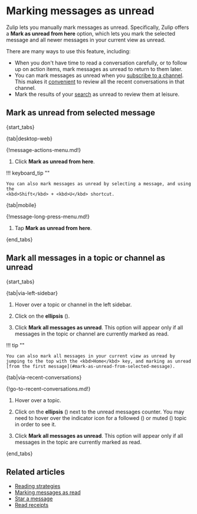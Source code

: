 # Marking messages as unread

Zulip lets you manually mark messages as unread. Specifically, Zulip offers a
**Mark as unread from here** option, which lets you mark the selected message
and all newer messages in your current view as unread.

There are many ways to use this feature, including:

- When you don't have time to read a conversation carefully, or to follow up on
  action items, mark messages as unread to return to them later.
- You can mark messages as unread when you [subscribe to a
  channel](/help/introduction-to-channels#browse-and-subscribe-to-channels). This makes it
  [convenient](/help/reading-strategies) to review all the recent
  conversations in that channel.
- Mark the results of your [search](/help/search-for-messages) as unread to
  review them at leisure.

## Mark as unread from selected message

{start_tabs}

{tab|desktop-web}

{!message-actions-menu.md!}

1. Click **Mark as unread from here**.

!!! keyboard_tip ""

    You can also mark messages as unread by selecting a message, and using the
    <kbd>Shift</kbd> + <kbd>U</kbd> shortcut.

{tab|mobile}

{!message-long-press-menu.md!}

1. Tap **Mark as unread from here**.

{end_tabs}

## Mark all messages in a topic or channel as unread

{start_tabs}

{tab|via-left-sidebar}

1. Hover over a topic or channel in the left sidebar.

1. Click on the **ellipsis** (<i class="zulip-icon zulip-icon-more-vertical"></i>).

1. Click **Mark all messages as unread**. This option will appear only if all
   messages in the topic or channel are currently marked as read.

!!! tip ""

    You can also mark all messages in your current view as unread by
    jumping to the top with the <kbd>Home</kbd> key, and marking as unread
    [from the first message](#mark-as-unread-from-selected-message).

{tab|via-recent-conversations}

{!go-to-recent-conversations.md!}

1. Hover over a topic.

1. Click on the **ellipsis** (<i class="zulip-icon
   zulip-icon-more-vertical"></i>) next to the unread messages counter. You may
   need to hover over the indicator icon for a followed (<i class="zulip-icon
   zulip-icon-follow"></i>) or muted (<i class="zulip-icon
   zulip-icon-mute"></i>) topic in order to see it.

1. Click **Mark all messages as unread**. This option will appear only if all
   messages in the topic are currently marked as read.

{end_tabs}

## Related articles

* [Reading strategies](/help/reading-strategies)
* [Marking messages as read](/help/marking-messages-as-read)
* [Star a message](/help/star-a-message)
* [Read receipts](/help/read-receipts)
